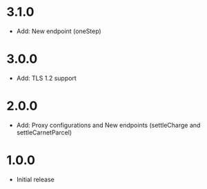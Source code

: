 # 3.1.0

- Add: New endpoint (oneStep)

# 3.0.0

- Add: TLS 1.2 support

# 2.0.0

- Add: Proxy configurations and New endpoints (settleCharge and settleCarnetParcel)

# 1.0.0

- Initial release